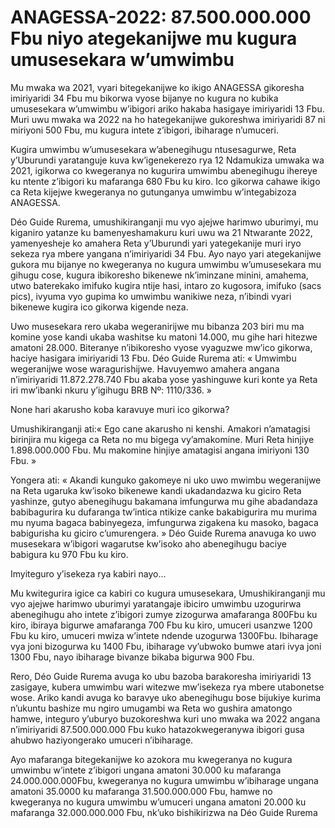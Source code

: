 # ANAGESSA-2022: 87.500.000.000 Fbu niyo ategekanijwe mu kugura umusesekara w’umwimbu

Mu mwaka wa 2021, vyari bitegekanijwe ko ikigo ANAGESSA gikoresha imiriyaridi 34 Fbu mu bikorwa vyose bijanye no kugura no kubika umusesekara w’umwimbu w’ibigori ariko hakaba hasigaye imiriyaridi 13 Fbu. Muri uwu mwaka wa 2022 na ho hategekanijwe gukoreshwa imiriyaridi 87 ni miriyoni 500 Fbu, mu kugura intete z’ibigori, ibiharage n’umuceri.

Kugira umwimbu w’umusesekara w’abenegihugu ntusesagurwe, Reta y’Uburundi yaratanguje kuva kw’igenekerezo rya 12 Ndamukiza umwaka wa 2021, igikorwa co kwegeranya no kugurira umwimbu abenegihugu ihereye ku ntente z’ibigori ku mafaranga 680 Fbu ku kiro. Ico gikorwa cahawe ikigo ca Reta kijejwe kwegeranya no gutunganya umwimbu w’integabizoza ANAGESSA.

Déo Guide Rurema, umushikiranganji mu vyo ajejwe harimwo uburimyi, mu kiganiro yatanze ku bamenyeshamakuru kuri uwu wa 21 Ntwarante 2022, yamenyesheje ko amahera Reta y’Uburundi yari yategekanije muri iryo sekeza rya mbere yangana n’imiriyaridi 34 Fbu. Ayo nayo yari ategekanijwe gukora mu bijanye no kwegeranya no kugura umwimbu w’umusesekara mu gihugu cose, kugura ibikoresho bikenewe nk’iminzane minini, amahema, utwo baterekako imifuko kugira ntije hasi, intaro zo kugosora, imifuko (sacs pics), ivyuma vyo gupima ko umwimbu wanikiwe neza, n’ibindi vyari bikenewe kugira ico gikorwa kigende neza.

Uwo musesekara rero ukaba wegeranirijwe mu bibanza 203 biri mu ma komine yose kandi ukaba washitse ku matoni 14.000, mu gihe hari hitezwe amatoni 28.000. Biteranye n’ibikoresho vyose vyaguzwe mw’ico gikorwa, haciye hasigara imiriyaridi 13 Fbu. Déo Guide Rurema ati: « Umwimbu wegeranijwe wose waragurishijwe. Havuyemwo amahera angana n’imiriyaridi 11.872.278.740 Fbu akaba yose yashinguwe kuri konte ya Reta iri mw’ibanki nkuru y’igihugu BRB Nº: 1110/336. »

None hari akarusho koba karavuye muri ico gikorwa?

Umushikiranganji ati:« Ego cane akarusho ni kenshi. Amakori n’amatagisi birinjira mu kigega ca Reta no mu bigega vy’amakomine. Muri Reta hinjiye 1.898.000.000 Fbu. Mu makomine hinjiye amatagisi angana imiriyoni 130 Fbu. »

Yongera ati: « Akandi kunguko gakomeye ni uko uwo mwimbu wegeranijwe na Reta ugaruka kw’isoko bikenewe kandi ukadandazwa ku giciro Reta yashinze, gutyo abenegihugu bakamana imfungurwa mu gihe abadandaza babibagurira ku dufaranga tw’intica ntikize canke bakabigurira mu murima mu nyuma bagaca babinyegeza, imfungurwa zigakena ku masoko, bagaca babigurisha ku giciro c’umurengera. » Déo Guide Rurema anavuga ko uwo musesekara w’ibigori wagarutse kw’isoko aho abenegihugu baciye babigura ku 970 Fbu ku kiro.

Imyiteguro y’isekeza rya kabiri nayo…

Mu kwitegurira igice ca kabiri co kugura umusesekara, Umushikiranganji mu vyo ajejwe harimwo uburimyi yaratangaje ibiciro umwimbu uzogurirwa abenegihugu aho intete z’ibigori zumye zizogurwa amafaranga 800Fbu ku kiro, ibiraya bigurwe amafaranga 700 Fbu ku kiro, umuceri usanzwe 1200 Fbu ku kiro, umuceri mwiza w’intete ndende uzogurwa 1300Fbu. Ibiharage vya joni bizogurwa ku 1400 Fbu, ibiharage vy’ubwoko bumwe atari ivya joni 1300 Fbu, nayo ibiharage bivanze bikaba bigurwa 900 Fbu.

Rero, Déo Guide Rurema avuga ko ubu bazoba barakoresha imiriyaridi 13 zasigaye, kubera umwimbu wari witezwe mw’isekeza rya mbere utabonetse wose. Ariko kandi avuga ko baravye uko abenegihugu bose bijukiye kurima n’ukuntu bashize mu ngiro umugambi wa Reta wo gushira amatongo hamwe, integuro y’uburyo buzokoreshwa kuri uno mwaka wa 2022 angana n’imiriyaridi 87.500.000.000 Fbu kuko hatazokwegeranywa ibigori gusa ahubwo haziyongerako umuceri n’ibiharage.

Ayo mafaranga bitegekanijwe ko azokora mu kwegeranya no kugura umwimbu w’intete z’ibigori ungana amatoni 30.000 ku mafaranga 24.000.000.000Fbu, kwegeranya no kugura umwimbu w’ibiharage ungana amatoni 35.0000 ku mafaranga 31.500.000.000 Fbu, hamwe no kwegeranya no kugura umwimbu w’umuceri ungana amatoni 20.000 ku mafaranga 32.000.000.000 Fbu, nk’uko bishikirizwa na Déo Guide Rurema
